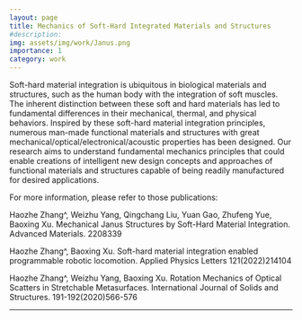 ```yaml
---
layout: page
title: Mechanics of Soft-Hard Integrated Materials and Structures
#description: 
img: assets/img/work/Janus.png
importance: 1
category: work
---
```


Soft-hard material integration is ubiquitous in biological materials and structures, such as the human body with the integration of soft muscles. The inherent distinction between these soft and hard materials has led to fundamental differences in their mechanical, thermal, and physical behaviors. Inspired by these soft-hard material integration principles, numerous man-made functional materials and structures with great mechanical/optical/electronical/acoustic properties has been designed. Our research aims to understand fundamental mechanics principles that could enable creations of intelligent new design concepts and approaches of functional materials and structures capable of being readily manufactured for desired applications.



For more information, please refer to those publications:

Haozhe Zhang^, Weizhu Yang, Qingchang Liu, Yuan Gao, Zhufeng Yue, Baoxing Xu. Mechanical Janus Structures by Soft-Hard Material Integration. Advanced Materials. 2208339

Haozhe Zhang^, Baoxing Xu. Soft-hard material integration enabled programmable robotic locomotion. Applied Physics Letters 121(2022)214104

Haozhe Zhang^, Weizhu Yang, Baoxing Xu. Rotation Mechanics of Optical Scatters in Stretchable Metasurfaces. International Journal of Solids and Structures. 191-192(2020)566-576

---
